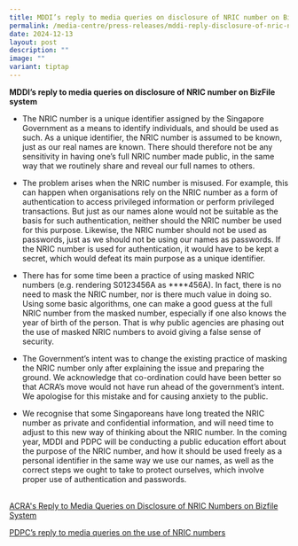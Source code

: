 ```yaml
---
title: MDDI’s reply to media queries on disclosure of NRIC number on BizFile system
permalink: /media-centre/press-releases/mddi-reply-disclosure-of-nric-number-on-bizfile-system/
date: 2024-12-13
layout: post
description: ""
image: ""
variant: tiptap
---
```

<p><strong>MDDI’s reply to media queries on disclosure of NRIC number on BizFile system</strong>
</p>
<ul data-tight="true" class="tight">
<li>
<p>The NRIC number is a unique identifier assigned by the Singapore Government
as a means to identify individuals, and should be used as such. As a unique
identifier, the NRIC number is assumed to be known, just as our real names
are known. There should therefore not be any sensitivity in having one’s
full NRIC number made public, in the same way that we routinely share and
reveal our full names to others.</p>
</li>
<li>
<p>The problem arises when the NRIC number is misused. For example, this
can happen when organisations rely on the NRIC number as a form of authentication
to access privileged information or perform privileged transactions. But
just as our names alone would not be suitable as the basis for such authentication,
neither should the NRIC number be used for this purpose. Likewise, the
NRIC number should not be used as passwords, just as we should not be using
our names as passwords. If the NRIC number is used for authentication,
it would have to be kept a secret, which would defeat its main purpose
as a unique identifier.</p>
</li>
<li>
<p>There has for some time been a practice of using masked NRIC numbers (e.g.
rendering S0123456A as ****456A). In fact, there is no need to mask the
NRIC number, nor is there much value in doing so. Using some basic algorithms,
one can make a good guess at the full NRIC number from the masked number,
especially if one also knows the year of birth of the person. That is why
public agencies are phasing out the use of masked NRIC numbers to avoid
giving a false sense of security.</p>
</li>
<li>
<p>The Government’s intent was to change the existing practice of masking
the NRIC number only after explaining the issue and preparing the ground.
We acknowledge that co-ordination could have been better so that ACRA’s
move would not have run ahead of the government’s intent. We apologise
for this mistake and for causing anxiety to the public.</p>
</li>
<li>
<p>We recognise that some Singaporeans have long treated the NRIC number
as private and confidential information, and will need time to adjust to
this new way of thinking about the NRIC number. In the coming year, MDDI
and PDPC will be conducting a public education effort about the purpose
of the NRIC number, and how it should be used freely as a personal identifier
in the same way we use our names, as well as the correct steps we ought
to take to protect ourselves, which involve proper use of authentication
and passwords.</p>
</li>
</ul>
<p>
<br><a href="https://www.acra.gov.sg/news-events/news-details/id/840" rel="noopener nofollow" target="_blank">ACRA's Reply to Media Queries on Disclosure of NRIC Numbers on Bizfile System</a>
</p>
<p><a href="https://www.pdpc.gov.sg/news-and-events/press-room/2024/12/pdpcs-reply-to-media-queries-on-the-use-of-nric-numbers" rel="noopener nofollow" target="_blank">PDPC’s reply to media queries on the use of NRIC numbers</a>
</p>